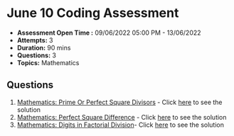 # June 10 Coding Assessment

- **Assessment Open Time :** 09/06/2022 05:00 PM - 13/06/2022 
- **Attempts:** 3
- **Duration:** 90 mins
- **Questions:** 3
- **Topics:** Mathematics

## Questions

1. [Mathematics: Prime Or Perfect Square Divisors](./Question1.md) - Click [here](./solutions/Question1.java) to see the solution
2. [Mathematics: Perfect Square Difference](./Question2.md) - Click [here](./solutions/Question2.java) to see the solution
3. [Mathematics: Digits in Factorial Division](./Question3.md)- Click [here](./solutions/Question3.java) to see the solution
